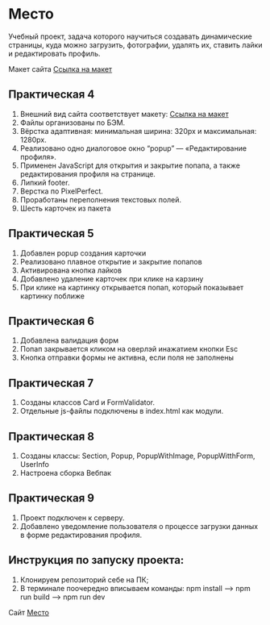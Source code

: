 # Место

Учебный проект, задача которого научиться создавать динамические страницы, куда можно загрузить, фотографии, удалять их, ставить лайки и редактировать профиль.

Макет сайта
<a href="https://www.figma.com/file/2cn9N9jSkmxD84oJik7xL7/JavaScript.-Sprint-4?node-id=28212%3A2">Ссылка на макет</a> 

## Практическая 4

1. Внешний вид сайта соответствует макету: <a href="https://www.figma.com/file/2cn9N9jSkmxD84oJik7xL7/JavaScript.-Sprint-4?node-id=28212%3A2">Ссылка на макет</a> 
2. Файлы организованы по БЭМ.
3. Вёрстка адаптивная: минимальная ширина: 320px и максимальная: 1280px.
4. Реализовано одно диалоговое окно “popup” — «Редактирование профиля».
5. Применен JavaScript для открытия и закрытие попапа, а также редактирования профиля на странице.
6. Липкий footer.
7. Верстка по PixelPerfect.
8. Проработаны переполнения текстовых полей.
9. Шесть карточек из пакета

## Практическая 5

1. Добавлен popup создания карточки
2. Реализовано плавное открытие и закрытие попапов
3. Активирована кнопка лайков
4. Добавлено удаление карточек при клике на карзину
5. При клике на картинку открывается попап, который показывает картинку поближе

## Практическая 6

1. Добавлена валидация форм
2. Попап закрывается кликом на оверлэй инажатием кнопки Esc
3. Кнопка отправки формы не активна, если поля не заполнены

## Практическая 7

1. Созданы классов Card и FormValidator.
2. Отдельные js-файлы подключены в index.html как модули.

## Практическая 8

1. Созданы классы: Section, Popup, PopupWithImage, PopupWitthForm, UserInfo
2. Настроена сборка Вебпак

## Практическая 9

1. Проект подключен к серверу.
2. Добавлено уведомление пользователя о процессе загрузки данных в форме редактирования профиля.

## Инструкция по запуску проекта:

1. Клонируем репозиторий себе на ПК;
2. В терминале поочередно вписываем команды: npm install --> npm run build --> npm run dev


Cайт <a href="https://andreydobro.github.io/mesto/">Место</a>